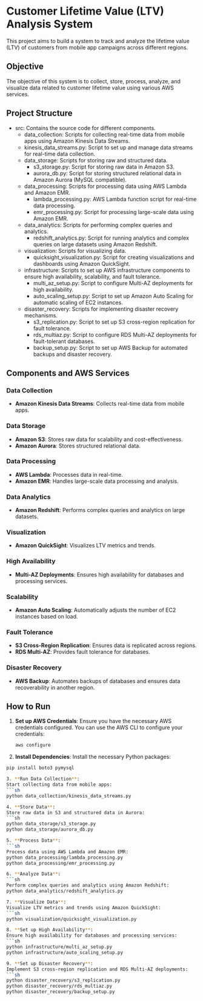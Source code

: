 # Customer Lifetime Value (LTV) Analysis System

This project aims to build a system to track and analyze the lifetime value (LTV) of customers from mobile app campaigns across different regions.

## Objective

The objective of this system is to collect, store, process, analyze, and visualize data related to customer lifetime value using various AWS services.

## Project Structure

- src: Contains the source code for different components.
   - data_collection: Scripts for collecting real-time data from mobile apps using Amazon Kinesis Data Streams.
   - kinesis_data_streams.py: Script to set up and manage data streams for real-time data collection.
   - data_storage: Scripts for storing raw and structured data.
      - s3_storage.py: Script for storing raw data in Amazon S3.
      - aurora_db.py: Script for storing structured relational data in Amazon Aurora (MySQL compatible).
   - data_processing: Scripts for processing data using AWS Lambda and Amazon EMR.
      - lambda_processing.py: AWS Lambda function script for real-time data processing.
      - emr_processing.py: Script for processing large-scale data using Amazon EMR.
   - data_analytics: Scripts for performing complex queries and analytics.
      - redshift_analytics.py: Script for running analytics and complex queries on large datasets using Amazon Redshift.
   - visualization: Scripts for visualizing data.
      - quicksight_visualization.py: Script for creating visualizations and dashboards using Amazon QuickSight.
   - infrastructure: Scripts to set up AWS infrastructure components to ensure high availability, scalability, and fault tolerance.
      - multi_az_setup.py: Script to configure Multi-AZ deployments for high availability.
      - auto_scaling_setup.py: Script to set up Amazon Auto Scaling for automatic scaling of EC2 instances.
   - disaster_recovery: Scripts for implementing disaster recovery mechanisms.
      - s3_replication.py: Script to set up S3 cross-region replication for fault tolerance.
      - rds_multiaz.py: Script to configure RDS Multi-AZ deployments for fault-tolerant databases.
      - backup_setup.py: Script to set up AWS Backup for automated backups and disaster recovery.

## Components and AWS Services

### Data Collection
- **Amazon Kinesis Data Streams**: Collects real-time data from mobile apps.

### Data Storage
- **Amazon S3**: Stores raw data for scalability and cost-effectiveness.
- **Amazon Aurora**: Stores structured relational data.

### Data Processing
- **AWS Lambda**: Processes data in real-time.
- **Amazon EMR**: Handles large-scale data processing and analysis.

### Data Analytics
- **Amazon Redshift**: Performs complex queries and analytics on large datasets.

### Visualization
- **Amazon QuickSight**: Visualizes LTV metrics and trends.

### High Availability
- **Multi-AZ Deployments**: Ensures high availability for databases and processing services.

### Scalability
- **Amazon Auto Scaling**: Automatically adjusts the number of EC2 instances based on load.

### Fault Tolerance
- **S3 Cross-Region Replication**: Ensures data is replicated across regions.
- **RDS Multi-AZ**: Provides fault tolerance for databases.

### Disaster Recovery
- **AWS Backup**: Automates backups of databases and ensures data recoverability in another region.

## How to Run

1. **Set up AWS Credentials**:
   Ensure you have the necessary AWS credentials configured. You can use the AWS CLI to configure your credentials:
   ```sh
   aws configure

2. **Install Dependencies**:
Install the necessary Python packages:
 ```sh
pip install boto3 pymysql

3. **Run Data Collection**:
Start collecting data from mobile apps:
 ```sh
python data_collection/kinesis_data_streams.py

4. **Store Data**:
Store raw data in S3 and structured data in Aurora:
 ```sh
python data_storage/s3_storage.py
python data_storage/aurora_db.py

5. **Process Data**:
 ```sh
Process data using AWS Lambda and Amazon EMR:
python data_processing/lambda_processing.py
python data_processing/emr_processing.py

6. **Analyze Data**:
 ```sh
Perform complex queries and analytics using Amazon Redshift:
python data_analytics/redshift_analytics.py

7. **Visualize Data**:
Visualize LTV metrics and trends using Amazon QuickSight:
 ```sh
python visualization/quicksight_visualization.py

8. **Set up High Availability**:
Ensure high availability for databases and processing services:
 ```sh
python infrastructure/multi_az_setup.py
python infrastructure/auto_scaling_setup.py

9. **Set up Disaster Recovery**:
Implement S3 cross-region replication and RDS Multi-AZ deployments:
 ```sh
python disaster_recovery/s3_replication.py
python disaster_recovery/rds_multiaz.py
python disaster_recovery/backup_setup.py

